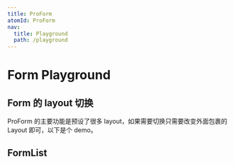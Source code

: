 ```yaml
---
title: ProForm
atomId: ProForm
nav:
  title: Playground
  path: /playground
---
```


# Form Playground

## Form 的 layout 切换

ProForm 的主要功能是预设了很多 layout，如果需要切换只需要改变外面包裹的 Layout 即可，以下是个 demo。

<code src="../../demos/form/layout-change.tsx" ></code>

## FormList

<code src="../../demos/form/Group/customize.tsx" title="ProForm.List" ></code>
